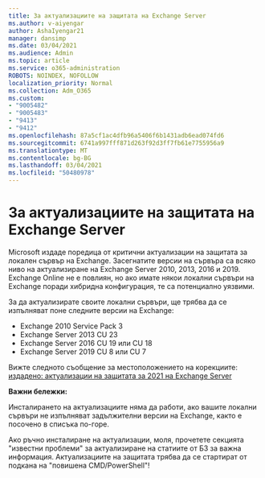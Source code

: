 ```yaml
---
title: За актуализациите на защитата на Exchange Server
ms.author: v-aiyengar
author: AshaIyengar21
manager: dansimp
ms.date: 03/04/2021
ms.audience: Admin
ms.topic: article
ms.service: o365-administration
ROBOTS: NOINDEX, NOFOLLOW
localization_priority: Normal
ms.collection: Adm_O365
ms.custom:
- "9005482"
- "9005483"
- "9413"
- "9412"
ms.openlocfilehash: 87a5cf1ac4dfb96a5406f6b1431adb6ead074fd6
ms.sourcegitcommit: 6741a997fff871d263f92d3ff7fb61e7755956a9
ms.translationtype: MT
ms.contentlocale: bg-BG
ms.lasthandoff: 03/04/2021
ms.locfileid: "50480978"
---
```

# <a name="about-exchange-server-security-updates"></a>За актуализациите на защитата на Exchange Server

Microsoft издаде поредица от критични актуализации на защитата за локален сървър на Exchange. Засегнатите версии на сървъра са всяко ниво на актуализиране на Exchange Server 2010, 2013, 2016 и 2019. Exchange Online не е повлиян, но ако имате някои локални сървъри на Exchange поради хибридна конфигурация, те са потенциално уязвими.

За да актуализирате своите локални сървъри, ще трябва да се изпълняват поне следните версии на Exchange:

- Exchange 2010 Service Pack 3
- Exchange Server 2013 CU 23
- Exchange Server 2016 CU 19 или CU 18
- Exchange Server 2019 CU 8 или CU 7

Вижте следното съобщение за местоположението на корекциите: [издадено: актуализации на защитата за 2021 на Exchange Server](https://techcommunity.microsoft.com/t5/exchange-team-blog/released-march-2021-exchange-server-security-updates/ba-p/2175901)

**Важни бележки:**

Инсталирането на актуализациите няма да работи, ако вашите локални сървъри не изпълняват задължителни версии на Exchange, както е посочено в списъка по-горе.

Ако ръчно инсталиране на актуализации, моля, прочетете секцията "известни проблеми" за актуализиране на статиите от БЗ за важна информация. Актуализациите на защитата трябва да се стартират от подкана на "повишена CMD/PowerShell"!
